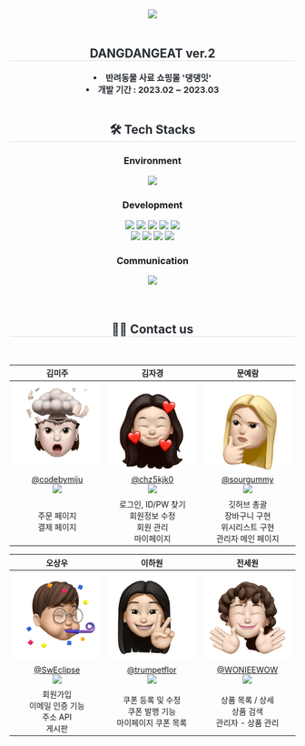 <div align= "center">
    <img src="https://capsule-render.vercel.app/api?type=rounded&color=ea7434&height=120&text=🐶DANGDANGEAT&animation=&fontColor=000000&fontSize=60" />
    </div>
    <br>
    <div align= "center"> 
    <h2 style="border-bottom: 1px solid #d8dee4; color: #282d33;"> DANGDANGEAT ver.2 </h2>  
    <div style="font-weight: 700; font-size: 15px; text-align: center; color: #282d33;"> <li> 반려동물 사료 쇼핑몰 '댕댕잇'</li><li> 개발 기간 : 2023.02 ~ 2023.03</li> </div> 
    </div>
    <br>
    <div align= "center">
    <h2 style="border-bottom: 1px solid #d8dee4; color: #282d33;"> 🛠️ Tech Stacks </h2> 
    </div>
    
  <div>
    <div style="margin: 0 auto; text-align: center;" align= "center">
        <h3> Environment </h3>
          <img src="https://img.shields.io/badge/Github-181717?style=for-the-badge&logo=Github&logoColor=white">
        <h3> Development </h3>
          <img src="https://img.shields.io/badge/Java-007396?style=for-the-badge&logo=Java&logoColor=white">
          <img src="https://img.shields.io/badge/Javascript-F7DF1E?style=for-the-badge&logo=Javascript&logoColor=white">
          <img src="https://img.shields.io/badge/MySQL-4479A1?style=for-the-badge&logo=MySQL&logoColor=white">
          <img src="https://img.shields.io/badge/Spring-6DB33F?style=for-the-badge&logo=Spring&logoColor=white">
          <img src="https://img.shields.io/badge/CSS3-1572B6?style=for-the-badge&logo=CSS3&logoColor=white">
          <br>
          <img src="https://img.shields.io/badge/Apache Tomcat-F8DC75?style=for-the-badge&logo=Apache Tomcat&logoColor=white">
          <img src="https://img.shields.io/badge/HTML5-E34F26?style=for-the-badge&logo=HTML5&logoColor=white">
          <img src="https://img.shields.io/badge/jQuery-0769AD?style=for-the-badge&logo=jQuery&logoColor=white">
          <img src="https://img.shields.io/badge/Bootstrap-7952B3?style=for-the-badge&logo=Bootstrap&logoColor=white">
          <br>
        <h3> Communication </h3>
          <img src="https://img.shields.io/badge/Notion-000000?style=for-the-badge&logo=Notion&logoColor=white">
      <br>
      <br>
      <br>
    </div>
  </div>
  
<div align= "center"> 
    <div align= "center"> 
    <h2 style="border-bottom: 1px solid #d8dee4; color: #282d33;"> 🧑‍💻 Contact us </h2> <br> 
    </div>
    

|      김미주       |          김자경         |       문예람         |                                                                                                               
| :------------------------------------------------------------------------------: | :---------------------------------------------------------------------------------------------------------------------------------------------------: | :---------------------------------------------------------------------------------------------------------------------------------------------------------------------------------------------------: | 
|   <img width="160px" src="https://github.com/sourgummy/muhansangsa/blob/main/MuhanSangsa/src/main/webapp/resources/images/mijoo_profile.png" />    |                      <img width="160px" src="https://github.com/sourgummy/muhansangsa/blob/main/MuhanSangsa/src/main/webapp/resources/images/jakyoung_profile.png" />    |                   <img width="160px" src="https://github.com/sourgummy/muhansangsa/blob/main/MuhanSangsa/src/main/webapp/resources/images/yeram_profile.png"/>   |
|   [@codebymiju](https://github.com/codebymiju) <br> <a href="mailto:miju.kim.kr@gmail.com"><img src="https://img.shields.io/badge/Gmail-d14836?style=flat-square&logo=Gmail&logoColor=white&link=miju.kim.kr@gmail.com"/></a>  |    [@chz5kjk0](https://github.com/chz5kjk0) <br> <a href="mailto:chz5kjk0@gmail.com"><img src="https://img.shields.io/badge/Gmail-d14836?style=flat-square&logo=Gmail&logoColor=white&link=chz5kjk0@gmail.com"/></a>  | [@sourgummy](https://github.com/s) <br> <a href="mailto:creamy.9416@gmail.com"><img src="https://img.shields.io/badge/Gmail-d14836?style=flat-square&logo=Gmail&logoColor=white&link=creamy.9416@gmail.com"/></a>  |
| 주문 페이지 <br> 결제 페이지 | 로그인, ID/PW 찾기 <br> 회원정보 수정 <br> 회원 관리 <br> 마이페이지 | 깃허브 총괄 <br> 장바구니 구현 <br> 위시리스트 구현 <br> 관리자 메인 페이지 |




|      오상우       |          이하원         |       전세원         |                                                                                                               
| :------------------------------------------------------------------------------: | :---------------------------------------------------------------------------------------------------------------------------------------------------: | :---------------------------------------------------------------------------------------------------------------------------------------------------------------------------------------------------: | 
|   <img width="160px" src="https://github.com/sourgummy/muhansangsa/blob/main/MuhanSangsa/src/main/webapp/resources/images/sangwoo_profile.png" />    |                      <img width="160px" src="https://github.com/sourgummy/muhansangsa/blob/main/MuhanSangsa/src/main/webapp/resources/images/hawon_profile.png" />    |                   <img width="160px" src="https://github.com/sourgummy/muhansangsa/blob/main/MuhanSangsa/src/main/webapp/resources/images/sewon_profile.png"/>   |
|   [@SwEclipse](https://github.com/SwEclipse) <br> <a href="mailto:ayh77779412@gmail.com"><img src="https://img.shields.io/badge/Gmail-d14836?style=flat-square&logo=Gmail&logoColor=white&link=ayh77779412@gmail.com"/></a>   |    [@trumpetflor](https://github.com/trumpetflor) <br> <a href="mailto:trumpetflor@gmail.com"><img src="https://img.shields.io/badge/Gmail-d14836?style=flat-square&logo=Gmail&logoColor=white&link=trumpetflor@gmail.com"/></a>  | [@WONIEEWOW](https://github.com/WONIEEWOW) <br> <a href="mailto:eyedsw@gmail.com"><img src="https://img.shields.io/badge/Gmail-d14836?style=flat-square&logo=Gmail&logoColor=white&link=eyedsw@gmail.com"/></a>  |
| 회원가입 <br> 이메일 인증 기능 <br> 주소 API <br> 게시판 | 쿠폰 등록 및 수정 <br> 쿠폰 발행 기능 <br> 마이페이지 쿠폰 목록 | 상품 목록 / 상세 <br> 상품 검색 <br> 관리자 - 상품 관리 |

  
    
